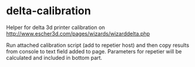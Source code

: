 # delta-calibration
Helper for delta 3d printer calibration on http://www.escher3d.com/pages/wizards/wizarddelta.php

Run attached calibration script (add to repetier host) and then copy results from console to text field added to page.
Parameters for repetier will be calculated and included in bottom part.
